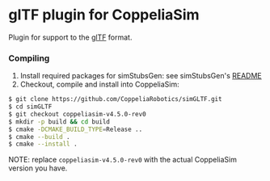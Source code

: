 # glTF plugin for CoppeliaSim

Plugin for support to the [glTF](https://github.com/KhronosGroup/glTF/blob/master/README.md) format.

### Compiling

1. Install required packages for simStubsGen: see simStubsGen's [README](https://github.com/CoppeliaRobotics/include/blob/master/simStubsGen/README.md)
2. Checkout, compile and install into CoppeliaSim:
```sh
$ git clone https://github.com/CoppeliaRobotics/simGLTF.git
$ cd simGLTF
$ git checkout coppeliasim-v4.5.0-rev0
$ mkdir -p build && cd build
$ cmake -DCMAKE_BUILD_TYPE=Release ..
$ cmake --build .
$ cmake --install .
```

NOTE: replace `coppeliasim-v4.5.0-rev0` with the actual CoppeliaSim version you have.
